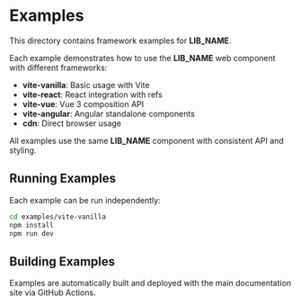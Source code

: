 # Examples

This directory contains framework examples for __LIB_NAME__.

Each example demonstrates how to use the __LIB_NAME__ web component with different frameworks:

- **vite-vanilla**: Basic usage with Vite
- **vite-react**: React integration with refs  
- **vite-vue**: Vue 3 composition API
- **vite-angular**: Angular standalone components
- **cdn**: Direct browser usage

All examples use the same __LIB_NAME__ component with consistent API and styling.

## Running Examples

Each example can be run independently:

```bash
cd examples/vite-vanilla
npm install
npm run dev
```

## Building Examples

Examples are automatically built and deployed with the main documentation site via GitHub Actions.
